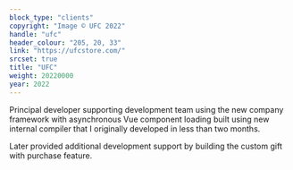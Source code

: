 ```yaml
---
block_type: "clients"
copyright: "Image © UFC 2022"
handle: "ufc"
header_colour: "205, 20, 33"
link: "https://ufcstore.com/"
srcset: true
title: "UFC"
weight: 20220000
year: 2022
---
```


Principal developer supporting development team using the new company framework with asynchronous Vue component loading built using new internal compiler that I originally developed in less than two months.

Later provided additional development support by building the custom gift with purchase feature.